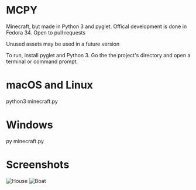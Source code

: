 # MCPY
Minecraft, but made in Python 3 and pyglet.
Offical development is done in Fedora 34.
Open to pull requests

Unused assets may be used in a future version

To run, install pyglet and Python 3.
Go the the project's directory and open a terminal or command prompt.

# macOS and Linux
python3 minecraft.py

# Windows
py minecraft.py


# Screenshots

![House](https://github.com/TransKat/minecraftpython/blob/main/house.png)
![Boat](https://github.com/TransKat/minecraftpython/blob/main/boat.png)
